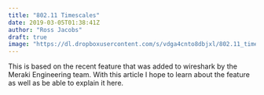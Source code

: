 ```yaml
---
title: "802.11 Timescales"
date: 2019-03-05T01:38:41Z
author: "Ross Jacobs"
draft: true
image: "https://dl.dropboxusercontent.com/s/vdga4cnto8dbjxl/802.11_timescales.webp"
---
```


This is based on the recent feature that was added to wireshark by the
Meraki Engineering team. With this article I hope to learn about the
feature as well as be able to explain it here.

